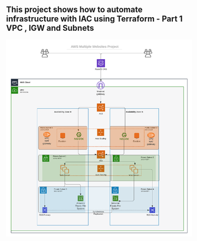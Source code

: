 This project shows how to automate infrastructure with IAC using Terraform - Part 1 VPC , IGW and Subnets
---
![Image of infrastructure](./images/tooling_project_16.png)
